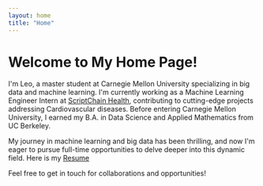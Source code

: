 ```yaml
---
layout: home
title: "Home"
---
```


# Welcome to My Home Page!

I'm Leo, a master student at Carnegie Mellon University specializing in big data and machine learning. I'm currently working as a Machine Learning Engineer Intern at [ScriptChain Health](https://scriptchain.co/home), contributing to cutting-edge projects addressing Cardiovascular diseases. Before entering Carnegie Mellon University, I earned my B.A. in Data Science and Applied Mathematics from UC Berkeley.

My journey in machine learning and big data has been thrilling, and now I'm eager to pursue full-time opportunities to delve deeper into this dynamic field. Here is my [Resume](/assets/resume.pdf)

Feel free to get in touch for collaborations and opportunities!
